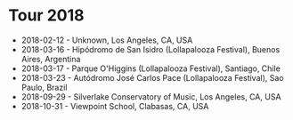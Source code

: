 # Tour 2018

* 2018-02-12 - Unknown, Los Angeles, CA, USA
* 2018-03-16 - Hipódromo de San Isidro (Lollapalooza Festival), Buenos Aires, Argentina
* 2018-03-17 - Parque O'Higgins (Lollapalooza Festival), Santiago, Chile
* 2018-03-23 - Autódromo José Carlos Pace (Lollapalooza Festival), Sao Paulo, Brazil
* 2018-09-29 - Silverlake Conservatory of Music, Los Angeles, CA, USA
* 2018-10-31 - Viewpoint School, Clabasas, CA, USA